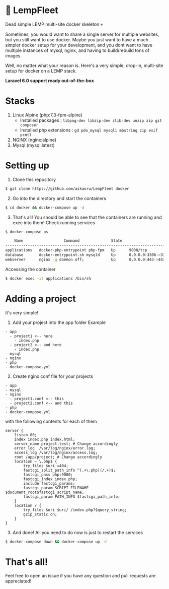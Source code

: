 # :ship: LempFleet
Dead simple LEMP multi-site docker skeleton :skull:

Sometimes, you would want to share a single server for multiple websites, but you still want to use docker.
Maybe you just want to have a much simpler docker setup for your development, and you dont want to have multiple instances of 
mysql, nginx, and having to build/rebuild tons of images.

Well, no matter what your reason is. Here's a very simple, drop-in, multi-site setup for docker on a LEMP stack.

**Laravel 6.0 support ready out-of-the-box**

# Stacks
1) Linux Alpine (php:7.3-fpm-alpine)
    - Installed packages : `libpng-dev libzip-dev zlib-dev unzip zip git composer`
    - Installed php extensions : `gd pdo_mysql mysqli mbstring zip exif pcntl`
2) NGINX (nginx:alpine)
3) Mysql (mysql:latest)

# Setting up
1) Clone this repository
```bash
$ git clone https://github.com/askaoru/LempFleet docker
```
2) Go into the directory and start the containers
```bash
$ cd docker && docker-compose up -d
```
3) That's all! You should be able to see that the containers are running and exec into them!
Check running services
```bash
$ docker-compose ps

    Name                  Command              State                    Ports
-----------------------------------------------------------------------------------------------
applications   docker-php-entrypoint php-fpm   Up      9000/tcp
database       docker-entrypoint.sh mysqld     Up      0.0.0.0:3306->3306/tcp, 33060/tcp
webserver      nginx -g daemon off;            Up      0.0.0.0:443->443/tcp, 0.0.0.0:80->80/tcp
```
Accessing the container
```bash
$ docker exec -it applications /bin/sh
```

# Adding a project
It's very simple!
1) Add your project into the app folder
Example
```
- app
  - project1 <-- here
    - index.php
  - project2 <-- and here
    - index.php
- mysql
- nginx
- php
- docker-compose.yml
```
2) Create nginx conf file for your projects
```
- app
- mysql
- nginx
  - project1.conf <-- this
  - project2.conf <-- and this
- php
- docker-compose.yml
```
with the following contents for each of them
```Nginx
server {
    listen 80;
    index index.php index.html;
    server_name project.test; # Change accordingly
    error_log  /var/log/nginx/error.log;
    access_log /var/log/nginx/access.log;
    root /app/project; # Change accordingly
    location ~ \.php$ {
        try_files $uri =404;
        fastcgi_split_path_info ^(.+\.php)(/.+)$;
        fastcgi_pass php:9000;
        fastcgi_index index.php;
        include fastcgi_params;
        fastcgi_param SCRIPT_FILENAME $document_root$fastcgi_script_name;
        fastcgi_param PATH_INFO $fastcgi_path_info;
    }
    location / {
        try_files $uri $uri/ /index.php?$query_string;
        gzip_static on;
    }
}
```
3) And done! All you need to do now is just to restart the services
```bash
$ docker-compose down && docker-compose up -d
```

# That's all!
Feel free to open an issue if you have any question and pull requests are appreciated!

